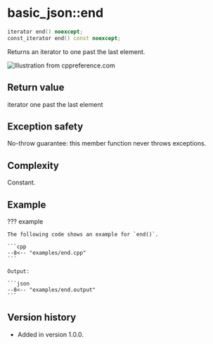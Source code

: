 # basic_json::end

```cpp
iterator end() noexcept;
const_iterator end() const noexcept;
```

Returns an iterator to one past the last element.

![Illustration from cppreference.com](../../images/range-begin-end.svg)

## Return value

iterator one past the last element

## Exception safety

No-throw guarantee: this member function never throws exceptions.

## Complexity

Constant.

## Example

??? example

    The following code shows an example for `end()`.
    
    ```cpp
    --8<-- "examples/end.cpp"
    ```
    
    Output:
    
    ```json
    --8<-- "examples/end.output"
    ```

## Version history

- Added in version 1.0.0.
